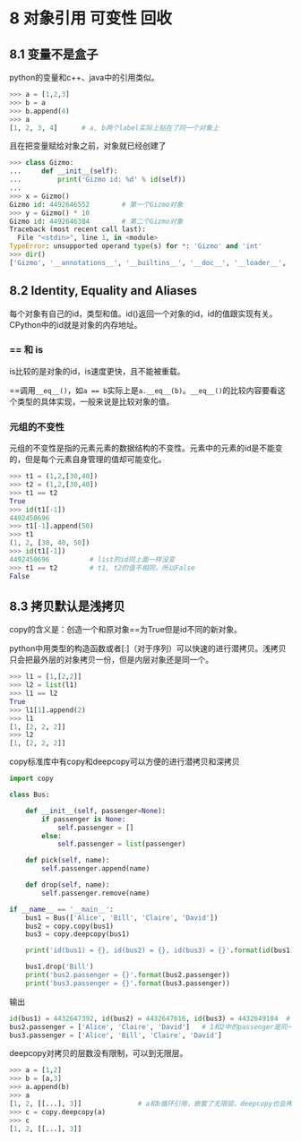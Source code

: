 # 8 对象引用 可变性 回收

## 8.1 变量不是盒子

python的变量和c++、java中的引用类似。

```python
>>> a = [1,2,3]
>>> b = a
>>> b.append(4)
>>> a
[1, 2, 3, 4]      # a, b两个label实际上贴在了同一个对象上
```

且在把变量赋给对象之前，对象就已经创建了

```python
>>> class Gizmo:
...     def __init__(self):
...         print('Gizmo id: %d' % id(self))
... 
>>> x = Gizmo()
Gizmo id: 4492646552        # 第一个Gizmo对象
>>> y = Gizmo() * 10
Gizmo id: 4492646384        # 第二个Gizmo对象
Traceback (most recent call last):
  File "<stdin>", line 1, in <module>
TypeError: unsupported operand type(s) for *: 'Gizmo' and 'int'
>>> dir()
['Gizmo', '__annotations__', '__builtins__', '__doc__', '__loader__', '__name__', '__package__', '__spec__', 'x']       # Gizmo对象已经创建了，但是没有y
```

## 8.2 Identity, Equality and Aliases

每个对象有自己的id，类型和值。id()返回一个对象的id，id的值跟实现有关。CPython中的id就是对象的内存地址。

### == 和 is

is比较的是对象的id，is速度更快，且不能被重载。

==调用`__eq__()`，如`a == b`实际上是`a.__eq__(b)`。`__eq__()`的比较内容要看这个类型的具体实现，一般来说是比较对象的值。

### 元组的不变性

元组的不变性是指的元素元素的数据结构的不变性。元素中的元素的id是不能变的，但是每个元素自身管理的值却可能变化。

```python
>>> t1 = (1,2,[30,40])
>>> t2 = (1,2,[30,40])
>>> t1 == t2
True
>>> id(t1[-1])
4492450696
>>> t1[-1].append(50)
>>> t1
(1, 2, [30, 40, 50])
>>> id(t1[-1])
4492450696          # list的id同上面一样没变
>>> t1 == t2        # t1, t2的值不相同，所以False
False
```

## 8.3 拷贝默认是浅拷贝

copy的含义是：创造一个和原对象==为True但是id不同的新对象。

python中用类型的构造函数或者[:]（对于序列）可以快速的进行潜拷贝。浅拷贝只会把最外层的对象拷贝一份，但是内层对象还是同一个。

```python
>>> l1 = [1,[2,2]]
>>> l2 = list(l1)
>>> l1 == l2
True
>>> l1[1].append(2)
>>> l1
[1, [2, 2, 2]]
>>> l2
[1, [2, 2, 2]]
```

copy标准库中有copy和deepcopy可以方便的进行潜拷贝和深拷贝

```python
import copy

class Bus:

    def __init__(self, passenger=None):
        if passenger is None:
            self.passenger = []
        else:
            self.passenger = list(passenger)

    def pick(self, name):
        self.passenger.append(name)

    def drop(self, name):
        self.passenger.remove(name)

if __name__ == '__main__':
    bus1 = Bus(['Alice', 'Bill', 'Claire', 'David'])
    bus2 = copy.copy(bus1)
    bus3 = copy.deepcopy(bus1)

    print('id(bus1) = {}, id(bus2) = {}, id(bus3) = {}'.format(id(bus1), id(bus2), id(bus3)))

    bus1.drop('Bill')
    print('bus2.passenger = {}'.format(bus2.passenger))
    print('bus3.passenger = {}'.format(bus3.passenger))
```

输出

```python
id(bus1) = 4432647392, id(bus2) = 4432647616, id(bus3) = 4432649184  # 3个bus都是不同的对象
bus2.passenger = ['Alice', 'Claire', 'David']   # 1和2中的passenger是同一个对象
bus3.passenger = ['Alice', 'Bill', 'Claire', 'David']
```

deepcopy对拷贝的层数没有限制，可以到无限层。

```python
>>> a = [1,2]
>>> b = [a,3]
>>> a.append(b)
>>> a
[1, 2, [[...], 3]]              # a和b循环引用，嵌套了无限层。deepcopy也会拷贝无限层
>>> c = copy.deepcopy(a)
>>> c
[1, 2, [[...], 3]]
```
